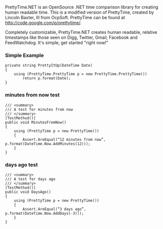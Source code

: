 PrettyTime.NET is an OpenSource .NET time comparison library for creating human readable time. This is a modified version of PrettyTime, created by Lincoln Baxter, III from OcpSoft. PrettyTime can be found at http://code.google.com/p/prettytime/.

Completely customizable, PrettyTime.NET creates human readable, relative timestamps like those seen on Digg, Twitter, Gmail, Facebook and FeedWatchdog. It's simple, get started "right now!"


### Simple Example ###
```
private string PrettyItUp(DateTime Date)
{
    using (PrettyTime.PrettyTime p = new PrettyTime.PrettyTime())
        return p.format(Date);
}
```

### minutes from now test ###
```
/// <summary>
/// A test for minutes from now
/// </summary>
[TestMethod()]
public void MinutesFromNow()
{
    using (PrettyTime p = new PrettyTime())
    {
        Assert.AreEqual(“12 minutes from now”, p.format(DateTime.Now.AddMinutes(12)));
    }
}
```

### days ago test ###
```
/// <summary>
/// A test for days ago
/// </summary>
[TestMethod()]
public void DaysAgo()
{
    using (PrettyTime p = new PrettyTime())
    {
        Assert.AreEqual(“3 days ago”, p.format(DateTime.Now.AddDays(-3)));
    }
}
```